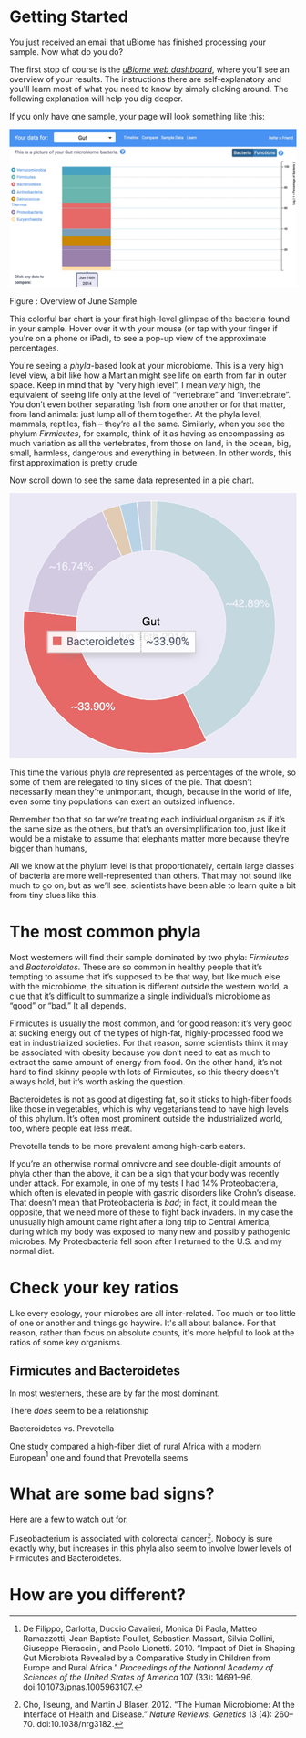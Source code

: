 # Getting Started

You just received an email that uBiome has finished processing your
sample. Now what do you do?

The first stop of course is the [*uBiome web
dashboard*](http://app.ubiome.com/), where you’ll see an overview of
your results. The instructions there are self-explanatory and you'll
learn most of what you need to know by simply clicking around. The
following explanation will help you dig deeper.

If you only have one sample, your page will look something like this:

![](images/OverallSampleJun16.jpg)

Figure : Overview of June Sample

This colorful bar chart is your first high-level glimpse of the bacteria
found in your sample. Hover over it with your mouse (or tap with your
finger if you're on a phone or iPad), to see a pop-up view of the
approximate percentages.

You're seeing a *phyla*-based look at your microbiome. This is a very
high level view, a bit like how a Martian might see life on earth from
far in outer space. Keep in mind that by “very high level”, I mean
*very* high, the equivalent of seeing life only at the level of
“vertebrate” and “invertebrate”. You don’t even bother separating fish
from one another or for that matter, from land animals: just lump all of
them together. At the phyla level, mammals, reptiles, fish – they’re all
the same. Similarly, when you see the phylum *Firmicutes*, for example,
think of it as having as encompassing as much variation as all the
vertebrates, from those on land, in the ocean, big, small, harmless,
dangerous and everything in between. In other words, this first
approximation is pretty crude.

Now scroll down to see the same data represented in a pie chart.

![](images/OverallSamplePieJun16.jpg)

This time the various phyla *are* represented as percentages of the
whole, so some of them are relegated to tiny slices of the pie. That
doesn’t necessarily mean they’re unimportant, though, because in the
world of life, even some tiny populations can exert an outsized
influence.

Remember too that so far we’re treating each individual organism as if
it’s the same size as the others, but that’s an oversimplification too,
just like it would be a mistake to assume that elephants matter more
because they’re bigger than humans,

All we know at the phylum level is that proportionately, certain large
classes of bacteria are more well-represented than others. That may not
sound like much to go on, but as we’ll see, scientists have been able to
learn quite a bit from tiny clues like this.

The most common phyla
=====================

Most westerners will find their sample dominated by two phyla:
*Firmicutes* and *Bacteroidetes*. These are so common in healthy people
that it’s tempting to assume that it’s supposed to be that way, but like
much else with the microbiome, the situation is different outside the
western world, a clue that it’s difficult to summarize a single
individual’s microbiome as “good” or “bad.” It all depends.

Firmicutes is usually the most common, and for good reason: it’s very
good at sucking energy out of the types of high-fat, highly-processed
food we eat in industrialized societies. For that reason, some
scientists think it may be associated with obesity because you don’t
need to eat as much to extract the same amount of energy from food. On
the other hand, it’s not hard to find skinny people with lots of
Firmicutes, so this theory doesn’t always hold, but it’s worth asking
the question.

Bacteroidetes is not as good at digesting fat, so it sticks to
high-fiber foods like those in vegetables, which is why vegetarians tend
to have high levels of this phylum. It’s often most prominent outside
the industrialized world, too, where people eat less meat.

Prevotella tends to be more prevalent among high-carb eaters.

If you’re an otherwise normal omnivore and see double-digit amounts of
phyla other than the above, it can be a sign that your body was recently
under attack. For example, in one of my tests I had 14% Proteobacteria,
which often is elevated in people with gastric disorders like Crohn’s
disease. That doesn’t mean that Proteobacteria is *bad*; in fact, it
could mean the opposite, that we need more of these to fight back
invaders. In my case the unusually high amount came right after a long
trip to Central America, during which my body was exposed to many new
and possibly pathogenic microbes. My Proteobacteria fell soon after I
returned to the U.S. and my normal diet.

Check your key ratios
=====================

Like every ecology, your microbes are all inter-related. Too much or too
little of one or another and things go haywire. It's all about balance.
For that reason, rather than focus on absolute counts, it's more helpful
to look at the ratios of some key organisms.

Firmicutes and Bacteroidetes
----------------------------

In most westerners, these are by far the most dominant.

There *does* seem to be a relationship

Bacteroidetes vs. Prevotella

One study compared a high-fiber diet of rural Africa with a modern
European[^1] one and found that Prevotella seems

What are some bad signs?
========================

Here are a few to watch out for.

Fuseobacterium is associated with colorectal cancer[^2]. Nobody is sure
exactly why, but increases in this phyla also seem to involve lower
levels of Firmicutes and Bacteroidetes.

How are you different?
======================

[^1]: De Filippo, Carlotta, Duccio Cavalieri, Monica Di Paola, Matteo
    Ramazzotti, Jean Baptiste Poullet, Sebastien Massart, Silvia
    Collini, Giuseppe Pieraccini, and Paolo Lionetti. 2010. “Impact of
    Diet in Shaping Gut Microbiota Revealed by a Comparative Study in
    Children from Europe and Rural Africa.” *Proceedings of the National
    Academy of Sciences of the United States of America* 107 (33):
    14691–96. doi:10.1073/pnas.1005963107.

[^2]: Cho, Ilseung, and Martin J Blaser. 2012. “The Human Microbiome: At
    the Interface of Health and Disease.” *Nature Reviews. Genetics* 13
    (4): 260–70. doi:10.1038/nrg3182.
